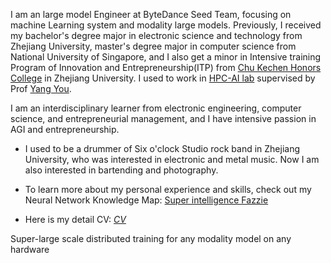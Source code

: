 I am an large model Engineer at ByteDance Seed Team, focusing on machine Learning system and modality large models. Previously, I received my bachelor's degree major in electronic science and technology from Zhejiang University, master's degree major in computer science from National University of Singapore, and I also get a minor in Intensive training Program of Innovation and Entrepreneurship(ITP) from <a href="http://ckc.zju.edu.cn/ckcen/">Chu Kechen Honors College</a> in Zhejiang University. I used to work in <a href="https://ai.comp.nus.edu.sg/">HPC-AI lab</a> supervised by Prof 
<a href="https://www.comp.nus.edu.sg/~youy/">Yang You</a>.

I am an interdisciplinary learner from electronic engineering, computer science, and entrepreneurial management, and I have intensive passion in AGI and entrepreneurship.

- I used to be a drummer of Six o'clock Studio rock band in Zhejiang University, who was interested in electronic and metal music. Now I am also interested in bartending and photography.

- To learn more about my personal experience and skills, check out my Neural Network Knowledge Map: <a href="../nn"><i class="bi bi-robot"></i>Super intelligence Fazzie</a>
  
- Here is my detail CV: <a href="../CV/Maqianli_CV_EN.html"><i class="bi bi-download">CV</i></a>

Super-large scale distributed training for any modality model on any hardware